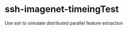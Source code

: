 ssh-imagenet-timeingTest
========================

Use ssh to simulate distributed parallel feature extraction